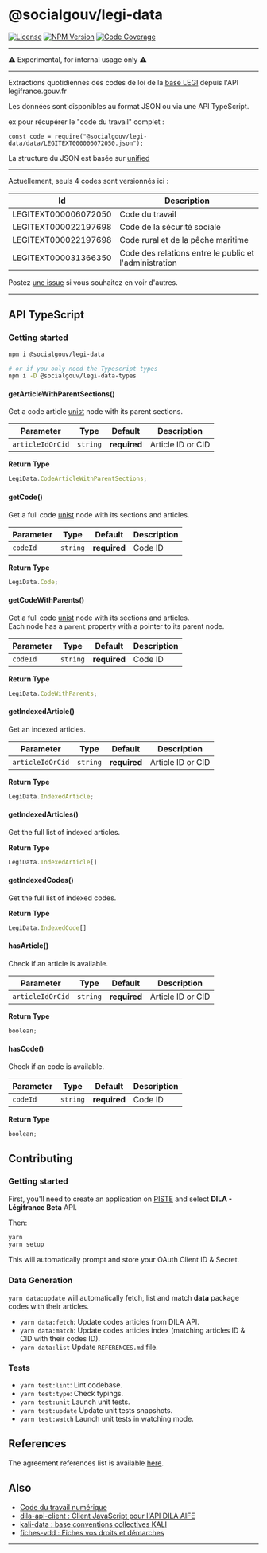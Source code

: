 # @socialgouv/legi-data

[![License][img-license]][link-license] [![NPM Version][img-npm]][link-npm]
[![Code Coverage][img-coverage]][link-coverage]

---

:warning: Experimental, for internal usage only :warning:

---

Extractions quotidiennes des codes de loi de la
[base LEGI](https://www.data.gouv.fr/fr/datasets/legi-codes-lois-et-reglements-consolides/) depuis
l'API legifrance.gouv.fr

Les données sont disponibles au format JSON ou via une API TypeScript.

ex pour récupérer le "code du travail" complet :

```
const code = require("@socialgouv/legi-data/data/LEGITEXT000006072050.json");
```

La structure du JSON est basée sur [unified](https://unifiedjs.com/)

---

Actuellement, seuls 4 codes sont versionnés ici :

| Id                   | Description                                            |
| -------------------- | ------------------------------------------------------ |
| LEGITEXT000006072050 | Code du travail                                        |
| LEGITEXT000022197698 | Code de la sécurité sociale                            |
| LEGITEXT000022197698 | Code rural et de la pêche maritime                     |
| LEGITEXT000031366350 | Code des relations entre le public et l'administration |

Postez [une issue](https://github.com/SocialGouv/legi-data) si vous souhaitez en voir d'autres.

---

## API TypeScript

### Getting started

```sh
npm i @socialgouv/legi-data

# or if you only need the Typescript types
npm i -D @socialgouv/legi-data-types
```

#### getArticleWithParentSections()

Get a code article [unist][link-unist] node with its parent sections.

| Parameter        | Type     | Default      | Description       |
| ---------------- | -------- | ------------ | ----------------- |
| `articleIdOrCid` | `string` | **required** | Article ID or CID |

**Return Type**

```ts
LegiData.CodeArticleWithParentSections;
```

#### getCode()

Get a full code [unist][link-unist] node with its sections and articles.

| Parameter | Type     | Default      | Description |
| --------- | -------- | ------------ | ----------- |
| `codeId`  | `string` | **required** | Code ID     |

**Return Type**

```ts
LegiData.Code;
```

#### getCodeWithParents()

Get a full code [unist][link-unist] node with its sections and articles.<br> Each node has a
`parent` property with a pointer to its parent node.

| Parameter | Type     | Default      | Description |
| --------- | -------- | ------------ | ----------- |
| `codeId`  | `string` | **required** | Code ID     |

**Return Type**

```ts
LegiData.CodeWithParents;
```

#### getIndexedArticle()

Get an indexed articles.

| Parameter        | Type     | Default      | Description       |
| ---------------- | -------- | ------------ | ----------------- |
| `articleIdOrCid` | `string` | **required** | Article ID or CID |

**Return Type**

```ts
LegiData.IndexedArticle;
```

#### getIndexedArticles()

Get the full list of indexed articles.

**Return Type**

```ts
LegiData.IndexedArticle[]
```

#### getIndexedCodes()

Get the full list of indexed codes.

**Return Type**

```ts
LegiData.IndexedCode[]
```

#### hasArticle()

Check if an article is available.

| Parameter        | Type     | Default      | Description       |
| ---------------- | -------- | ------------ | ----------------- |
| `articleIdOrCid` | `string` | **required** | Article ID or CID |

**Return Type**

```ts
boolean;
```

#### hasCode()

Check if an code is available.

| Parameter | Type     | Default      | Description |
| --------- | -------- | ------------ | ----------- |
| `codeId`  | `string` | **required** | Code ID     |

**Return Type**

```ts
boolean;
```

## Contributing

### Getting started

First, you'll need to create an application on [PISTE][link-aife-api] and select **DILA - Légifrance
Beta** API.

Then:

```sh
yarn
yarn setup
```

This will automatically prompt and store your OAuth Client ID & Secret.

### Data Generation

`yarn data:update` will automatically fetch, list and match **data** package codes with their
articles.

- `yarn data:fetch`: Update codes articles from DILA API.
- `yarn data:match`: Update codes articles index (matching articles ID & CID with their codes ID).
- `yarn data:list` Update `REFERENCES.md` file.

### Tests

- `yarn test:lint`: Lint codebase.
- `yarn test:type`: Check typings.
- `yarn test:unit` Launch unit tests.
- `yarn test:update` Update unit tests snapshots.
- `yarn test:watch` Launch unit tests in watching mode.

## References

The agreement references list is available [here][link-code-references].

## Also

- [Code du travail numérique](https://github.com/SocialGouv/code-du-travail-numerique)
- [dila-api-client : Client JavaScript pour l'API DILA AIFE](https://github.com/SocialGouv/dila-api-client)
- [kali-data : base conventions collectives KALI](https://github.com/SocialGouv/kali-data)
- [fiches-vdd : Fiches vos droits et démarches](https://github.com/SocialGouv/fiches-vdd)

---

[img-coverage]: https://badgen.net/codecov/c/github/SocialGouv/legi-data?style=flat-square
[img-license]: https://badgen.net/github/license/SocialGouv/legi-data?style=flat-square
[img-npm]: https://badgen.net/npm/v/@socialgouv/legi-data?style=flat-square
[link-coverage]: https://codecov.io/gh/SocialGouv/legi-data
[link-license]: https://github.com/SocialGouv/legi-data/blob/master/LICENSE
[link-npm]: https://www.npmjs.com/package/legi-data
[link-code-references]: https://github.com/SocialGouv/legi-data/blob/master/REFERENCES.md
[link-aife-api]: https://developer.aife.economie.gouv.fr
[link-dila-api-client]: https://github.com/SocialGouv/dila-api-client
[link-typings]: https://github.com/SocialGouv/legi-data/blob/master/src/index.d.ts
[link-unist]: https://github.com/syntax-tree/unist
